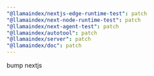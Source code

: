 ```yaml
---
"@llamaindex/nextjs-edge-runtime-test": patch
"@llamaindex/next-node-runtime-test": patch
"@llamaindex/next-agent-test": patch
"@llamaindex/autotool": patch
"@llamaindex/server": patch
"@llamaindex/doc": patch
---
```


bump nextjs
